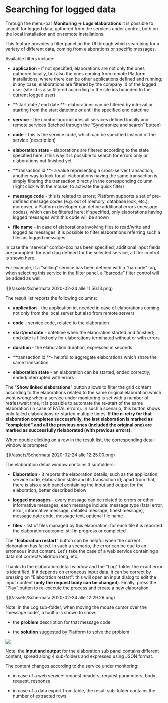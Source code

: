 # **Searching for logged data**

Through the menu-bar **Monitoring -&gt; Logs elaborations** it is possible to search for logged data, gathered from the services under control, both on the local installation and on remote installations.

This feature provides a filter panel on the UI through which searching for a variety of different data, coming from elaborations or specific messages.

Available filters include:

* **application** - if not specified, elaborations are not only the ones gathered locally, but also the ones coming from remote Platform installations, where there can be other applications defined and running; in any case, elaborations are filtered by the company id of the logged user \(site id is also filtered according to the site ids bounded to the current logged user\)

* **start date / end date **- elaborations can be filtered by interval or starting from the start datetime or until the specified end datetime

* **service** - the combo-box includes all services defined locally and remote services \(fetched through the “Synchronize and search” button\)

* **code** - this is the service code, which can be specified instead of the service \(description\)

* **elaboration state** - elaborations are filtered according to the state specified here; i this way it is possible to search for errors only or elaborations not finished yet

* **transaction id **- a value representing a cross-server transaction; another way to look for all elaborations having the same transaction is simply filtering the transaction directly in the corresponding column \(right click with the mouse, to activate the quick filter\)

* **message code** - this is related to errors; Platform supports a set of pre-defined message codes \(e.g. out of memory, database lock, etc.\); moreover, a Platform developer can define additional errors \(message codes\), which can be filtered here; if specified, only elaborations having logged messages with this code will be shown

* **file name** - in case of elaborations involving files to read/write and logged as messages, it is possible to filter elaborations referring such a files as logged messages

In case the “service” combo-box has been specified, additional input fields are prompted: for each tag defined for the selected service, a filter control is shown here.

For example, if a “selling” service has been defined with a “barcode” tag, when selecting this service in the filter panel, a “barcode” filter control will be added as well.

![](/assets/Schermata 2020-02-24 alle 11.56.13.png)

The result list reports the following columns:

* **application** - the application id, needed in case of elaborations coming not only from the local server but also from remote servers

* **code** - service code, related to the elaboration

* **start/end date** - datetime when the elaboration started and finished; end date is filled only for elaborations terminated without or with errors

* **duration** - the elaboration duration, expressed in seconds

* **transaction id **- helpful to aggregate elaborations which share the same transaction

* **elaboration state** - an elaboration can be started, ended correctly, ended/interrupted with errors

The "**Show linked elaborations**" button allows to filter the grid content according to the elaborations related to the same original elaboration which went wrong: when a service under monitoring is set with a number of retries/wait time, it is possible to automate the re-start of the same elaboration \(in case of FATAL errors\). In such a scenario, this button shows only failed elaborations re-started multiple times. I**f the n-retry for that elaboration completes successfully, the last elaboration is marked as "completed" and all the previous ones \(included the original one\) are marked as successfully rielaborated \(with previous errors\).**

When double clicking on a row in the result list, the corresponding detail window is prompted.

![](/assets/Schermata 2020-02-24 alle 12.25.00.png)

The elaboration detail window contains 3 subfolders:

* **Elaboration** - it reports the elaboration details, such as the application, service code, elaboration state and its transaction id; apart from that, there is also a sub panel containing the input and output for the elaboration, better described below

* **logged messages** - every message can be related to errors or other informative messages; each message include: message type \(fatal error, error, informative message, detailed message, finest message\), message date code, message text, optional file name

* **files** - list of files managed by this elaboration; for each file it is reported the elaboration outcome: still in progress or completed

The "**Elaboration restart**" button can be helpful when the current elaboration has failed. In such a scenario, the error can be due to an erroneous input content. Let's take the case of a web service containing a data not correct/valid/too long, etc.

Thanks to the elaboration detail window and the "Log" folder the exact error is identified. If it depends on erroneous input data, it can be correct by pressing on "Elaboration restart": this will open an input dialog to edit the input content \(**only the request body can be changed**\). Finally, press the "Play" button to re-execute the process and create a new elaboration

![](/assets/Schermata 2020-02-24 alle 12.29.26.png)

Note: in the Log sub-folder, when moving the mouse cursor over the “message code”, a tooltip is shown to show:

* the **problem** description for that message code

* the **solution** suggested by Platform to solve the problem

![](https://lh3.googleusercontent.com/92GrmgR1XZTU8mVEHMoruzPSpcTmPp5Hz9eMeLesifFvc_Vw-D3H57dVOfbKblnKeHHUVuotf1eedG678wjVURbmPbKVJI7pX_kaT-Fs3ln5cGp_8dTmg8cpRrnGHK1N73BsXamE)

Note: the **input and output** for the elaboration sub panel contains different content, spread along 4 sub-folders and expressed using JSON format.

The content changes according to the service under monitoring:

* in case of a web service: request headers, request parameters, body request, response

* in case of a data export from table, the result sub-folder contains the number of extracted rows



